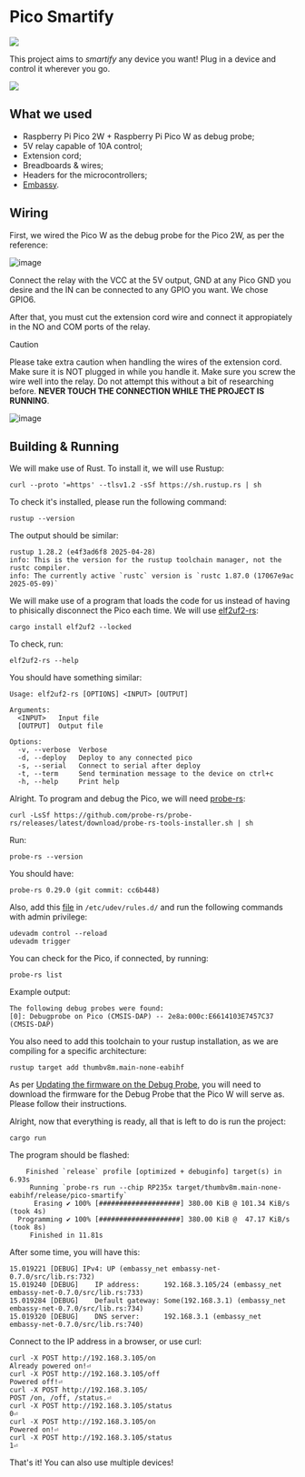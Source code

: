# Pico Smartify
![](https://github.com/user-attachments/assets/27eaf9ea-ea24-452f-92bf-b16fc70c0945)

This project aims to *smartify* any device you want! Plug in a device and control it wherever you go.

![](https://github.com/user-attachments/assets/ae4c589b-c79b-40b9-801c-229bbd6f081d)

## What we used
- Raspberry Pi Pico 2W + Raspberry Pi Pico W as debug probe;
- 5V relay capable of 10A control;
- Extension cord;
- Breadboards & wires;
- Headers for the microcontrollers;
- [Embassy](https://github.com/embassy-rs/embassy).

## Wiring
First, we wired the Pico W as the debug probe for the Pico 2W, as per the reference:

![image](https://github.com/user-attachments/assets/dd22edca-0eeb-419e-805f-4ff08c14b9ff)

Connect the relay with the VCC at the 5V output, GND at any Pico GND you desire and the IN can be connected to any GPIO you want. We chose GPIO6.

After that, you must cut the extension cord wire and connect it appropiately in the NO and COM ports of the relay.

> [!CAUTION]
> Please take extra caution when handling the wires of the extension cord. Make sure it is NOT plugged in while you handle it. Make sure you screw the wire well into the relay.
> Do not attempt this without a bit of researching before. **NEVER TOUCH THE CONNECTION WHILE THE PROJECT IS RUNNING**.

![image](https://github.com/user-attachments/assets/9060a418-a6b8-4c5c-8eae-ef1138147742)

## Building & Running
We will make use of Rust. To install it, we will use Rustup:
```
curl --proto '=https' --tlsv1.2 -sSf https://sh.rustup.rs | sh
```

To check it's installed, please run the following command:
```
rustup --version
```
The output should be similar:
```
rustup 1.28.2 (e4f3ad6f8 2025-04-28)
info: This is the version for the rustup toolchain manager, not the rustc compiler.
info: The currently active `rustc` version is `rustc 1.87.0 (17067e9ac 2025-05-09)`
```

We will make use of a program that loads the code for us instead of having to phisically disconnect the Pico each time. We will use [elf2uf2-rs](https://github.com/JoNil/elf2uf2-rs):
```
cargo install elf2uf2 --locked
```
To check, run:
```
elf2uf2-rs --help
```
You should have something similar:
```
Usage: elf2uf2-rs [OPTIONS] <INPUT> [OUTPUT]

Arguments:
  <INPUT>   Input file
  [OUTPUT]  Output file

Options:
  -v, --verbose  Verbose
  -d, --deploy   Deploy to any connected pico
  -s, --serial   Connect to serial after deploy
  -t, --term     Send termination message to the device on ctrl+c
  -h, --help     Print help
```

Alright. To program and debug the Pico, we will need [probe-rs](https://probe.rs/):
```
curl -LsSf https://github.com/probe-rs/probe-rs/releases/latest/download/probe-rs-tools-installer.sh | sh
```
Run:
```
probe-rs --version
```
You should have:
```
probe-rs 0.29.0 (git commit: cc6b448)
```


Also, add this [file](https://probe.rs/files/69-probe-rs.rules) in `/etc/udev/rules.d/` and run the following commands with admin privilege:
```
udevadm control --reload
udevadm trigger
```

You can check for the Pico, if connected, by running:
```
probe-rs list
```
Example output:
```
The following debug probes were found:
[0]: Debugprobe on Pico (CMSIS-DAP) -- 2e8a:000c:E6614103E7457C37 (CMSIS-DAP)
```

You also need to add this toolchain to your rustup installation, as we are compiling for a specific architecture:
```
rustup target add thumbv8m.main-none-eabihf
```

As per [Updating the firmware on the Debug Probe](https://www.raspberrypi.com/documentation/microcontrollers/debug-probe.html#updating-the-firmware-on-the-debug-probe),
you will need to download the firmware for the Debug Probe that the Pico W will serve as. Please follow their instructions.

Alright, now that everything is ready, all that is left to do is run the project:
```
cargo run
```
The program should be flashed:
```
    Finished `release` profile [optimized + debuginfo] target(s) in 6.93s
     Running `probe-rs run --chip RP235x target/thumbv8m.main-none-eabihf/release/pico-smartify`
      Erasing ✔ 100% [####################] 380.00 KiB @ 101.34 KiB/s (took 4s)
  Programming ✔ 100% [####################] 380.00 KiB @  47.17 KiB/s (took 8s)
     Finished in 11.81s
```
After some time, you will have this:
```
15.019221 [DEBUG] IPv4: UP (embassy_net embassy-net-0.7.0/src/lib.rs:732)
15.019240 [DEBUG]    IP address:      192.168.3.105/24 (embassy_net embassy-net-0.7.0/src/lib.rs:733)
15.019284 [DEBUG]    Default gateway: Some(192.168.3.1) (embassy_net embassy-net-0.7.0/src/lib.rs:734)
15.019320 [DEBUG]    DNS server:      192.168.3.1 (embassy_net embassy-net-0.7.0/src/lib.rs:740)
```
Connect to the IP address in a browser, or use curl:
```
curl -X POST http://192.168.3.105/on
Already powered on!⏎ 
curl -X POST http://192.168.3.105/off
Powered off!⏎ 
curl -X POST http://192.168.3.105/
POST /on, /off, /status.⏎
curl -X POST http://192.168.3.105/status
0⏎
curl -X POST http://192.168.3.105/on
Powered on!⏎
curl -X POST http://192.168.3.105/status
1⏎
```

That's it! You can also use multiple devices!

